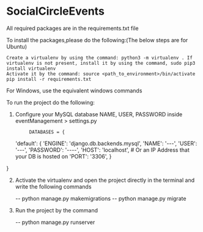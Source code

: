 # SocialCircleEvents
All required packages are in the requirements.txt file

To install the packages,please do the following:(The below steps are for Ubuntu)

    Create a virtualenv by using the command: python3 -m virtualenv . If virtualenv is not present, install it by using the command, sudo pip3 install virtualenv
    Activate it by the command: source <path_to_environment>/bin/activate
    pip install -r requirements.txt

For Windows, use the equivalent windows commands

To run the project do the following:

1. Configure your MySQL database NAME, USER, PASSWORD inside eventManagement > settings.py

            DATABASES = {
    'default': {
        'ENGINE': 'django.db.backends.mysql',
        'NAME': '---',
        'USER': '---',
        'PASSWORD': '----',
        'HOST': 'localhost',   # Or an IP Address that your DB is hosted on
        'PORT': '3306',
    }

}

2. Activate the virtualenv and open the project directly in the terminal and write the following commands

    -- python manage.py makemigrations
    -- python manage.py migrate

3. Run the project by the command

    -- python manage.py runserver
